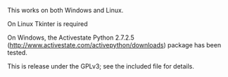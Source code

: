 This works on both Windows and Linux.

On Linux Tkinter is required

On Windows, the Activestate Python 2.7.2.5 (http://www.activestate.com/activepython/downloads) package has been tested.

This is release under the GPLv3; see the included file for details.
